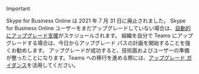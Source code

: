 > [!IMPORTANT]
> Skype for Business Online は 2021 年 7 月 31 日に廃止されました。 Skype for Business Online ユーザーをまだアップグレードしていない場合は、[自動的にアップグレード支援](/microsoftteams/upgrade-assisted)がスケジュールされます。 組織を自分で Teams にアップグレードする場合は、今日からアップグレード パスの計画を開始することを強くお勧めします。 アップグレードが成功すると、技術面およびユーザーの準備が整ったことになります。Teams への移行を進める際には、[アップグレード ガイダンス](/microsoftteams/upgrade-start-here)を活用してください。
